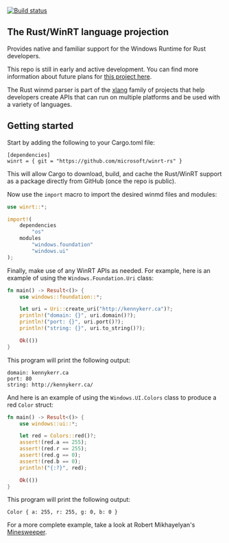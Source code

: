 [![Build status](https://github.com/microsoft/winrt-rs/workflows/Build%20and%20Test/badge.svg)](https://github.com/microsoft/winrt-rs/actions)

## The Rust/WinRT language projection

Provides native and familiar support for the Windows Runtime for Rust developers. 

This repo is still in early and active development. You can find more information about future plans for
[this project here](https://kennykerr.ca/2019/11/05/rust/).

The Rust winmd parser is part of the [xlang](https://github.com/microsoft/xlang) family of projects that help developers create APIs that can run on multiple platforms and be used with a variety of languages.

## Getting started

Start by adding the following to your Cargo.toml file:

```
[dependencies]
winrt = { git = "https://github.com/microsoft/winrt-rs" }
```

This will allow Cargo to download, build, and cache the Rust/WinRT support as a package directly from GitHub (once the repo is public).

Now use the `import` macro to import the desired winmd files and modules:

```rust
use winrt::*;

import!(
    dependencies
        "os"
    modules
        "windows.foundation"
        "windows.ui"
);
```

Finally, make use of any WinRT APIs as needed. For example, here is an example of using the `Windows.Foundation.Uri` class:

```rust
fn main() -> Result<()> {
    use windows::foundation::*;

    let uri = Uri::create_uri("http://kennykerr.ca")?;
    println!("domain: {}", uri.domain()?);
    println!("port: {}", uri.port()?);
    println!("string: {}", uri.to_string()?);

    Ok(())
}
```

This program will print the following output:

```
domain: kennykerr.ca
port: 80
string: http://kennykerr.ca/
```

And here is an example of using the `Windows.UI.Colors` class to produce a red `Color` struct:

```rust
fn main() -> Result<()> {
    use windows::ui::*;

    let red = Colors::red()?;
    assert!(red.a == 255);
    assert!(red.r == 255);
    assert!(red.g == 0);
    assert!(red.b == 0);
    println!("{:?}", red);

    Ok(())
}
```

This program will print the following output:

```
Color { a: 255, r: 255, g: 0, b: 0 }
```

For a more complete example, take a look at Robert Mikhayelyan's [Minesweeper](https://github.com/robmikh/minesweeper-rs).
